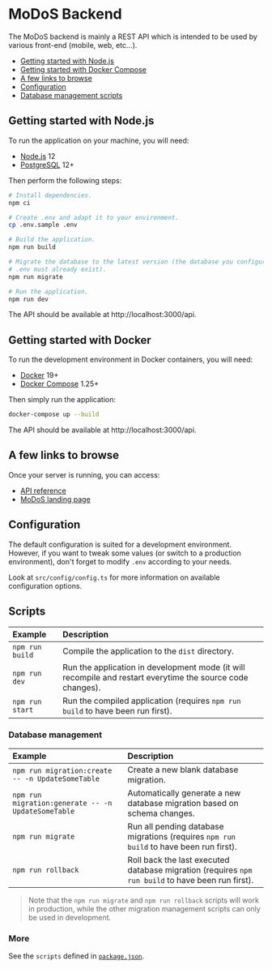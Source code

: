# MoDoS Backend

The MoDoS backend is mainly a REST API which is intended to be used by various
front-end (mobile, web, etc...).

<!-- START doctoc generated TOC please keep comment here to allow auto update -->
<!-- DON'T EDIT THIS SECTION, INSTEAD RE-RUN doctoc TO UPDATE -->


- [Getting started with Node.js](#getting-started-with-nodejs)
- [Getting started with Docker Compose](#getting-started-with-docker-compose)
- [A few links to browse](#a-few-links-to-browse)
- [Configuration](#configuration)
- [Database management scripts](#database-management-scripts)

<!-- END doctoc generated TOC please keep comment here to allow auto update -->



## Getting started with Node.js

To run the application on your machine, you will need:

* [Node.js](https://nodejs.org) 12
* [PostgreSQL](https://www.postgresql.org) 12+

Then perform the following steps:

```bash
# Install dependencies.
npm ci

# Create .env and adapt it to your environment.
cp .env.sample .env

# Build the application.
npm run build

# Migrate the database to the latest version (the database you configured in
# .env must already exist).
npm run migrate

# Run the application.
npm run dev
```

The API should be available at http://localhost:3000/api.



## Getting started with Docker

To run the development environment in Docker containers, you will need:

* [Docker](https://www.docker.com) 19+
* [Docker Compose](https://docs.docker.com/compose/) 1.25+

Then simply run the application:

```bash
docker-compose up --build
```

The API should be available at http://localhost:3000/api.



## A few links to browse

Once your server is running, you can access:

* [API reference](http://localhost:3000/api/v1/doc/)
* [MoDoS landing page](http://localhost:3000/landing-page/index.html)



## Configuration

The default configuration is suited for a development environment. However, if
you want to tweak some values (or switch to a production environment), don't
forget to modify `.env` according to your needs.

Look at `src/config/config.ts` for more information on available configuration
options.



## Scripts

Example         | Description
:-------------- | :---------------------------------------------------------------------------------------------------------
`npm run build` | Compile the application to the `dist` directory.
`npm run dev`   | Run the application in development mode (it will recompile and restart everytime the source code changes).
`npm run start` | Run the compiled application (requires `npm run build` to have been run first).

### Database management

Example                                            | Description
:------------------------------------------------- | :------------------------------------------------------------------------------------------------
`npm run migration:create -- -n UpdateSomeTable`   | Create a new blank database migration.
`npm run migration:generate -- -n UpdateSomeTable` | Automatically generate a new database migration based on schema changes.
`npm run migrate`                                  | Run all pending database migrations (requires `npm run build` to have been run first).
`npm run rollback`                                 | Roll back the last executed database migration (requires `npm run build` to have been run first).

> Note that the `npm run migrate` and `npm run rollback` scripts will work in
> production, while the other migration management scripts can only be used in
> development.

### More

See the `scripts` defined in [`package.json`](./package.json).
